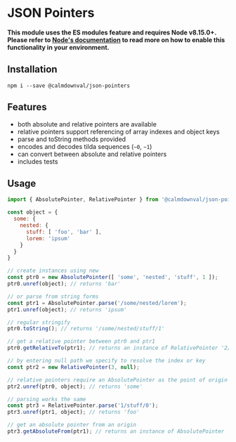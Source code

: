 # JSON Pointers
**This module uses the ES modules feature and requires Node v8.15.0+.
Please refer to [Node's documentation](https://nodejs.org/api/esm.html#esm_enabling) to read
more on how to enable this functionality in your environment.**

## Installation
```
npm i --save @calmdownval/json-pointers
```

## Features
- both absolute and relative pointers are available
- relative pointers support referencing of array indexes and object keys
- parse and toString methods provided
- encodes and decodes tilda sequences (`~0`, `~1`)
- can convert between absolute and relative pointers
- includes tests

## Usage
```js
import { AbsolutePointer, RelativePointer } from '@calmdownval/json-pointers';

const object = {
  some: {
    nested: {
      stuff: [ 'foo', 'bar' ],
      lorem: 'ipsum'
    }
  }
}

// create instances using new
const ptr0 = new AbsolutePointer([ 'some', 'nested', 'stuff', 1 ]);
ptr0.unref(object); // returns 'bar'

// or parse from string forms
const ptr1 = AbsolutePointer.parse('/some/nested/lorem');
ptr1.unref(object); // returns 'ipsum'

// regular stringify
ptr0.toString(); // returns '/some/nested/stuff/1'

// get a relative pointer between ptr0 and ptr1
ptr0.getRelativeTo(ptr1); // returns an instance of RelativePointer '2/lorem'

// by entering null path we specify to resolve the index or key
const ptr2 = new RelativePointer(3, null);

// relative pointers require an AbsolutePointer as the point of origin
ptr2.unref(ptr0, object); // returns 'some'

// parsing works the same
const ptr3 = RelativePointer.parse('1/stuff/0');
ptr3.unref(ptr1, object); // returns 'foo'

// get an absolute pointer from an origin
ptr3.getAbsoluteFrom(ptr1); // returns an instance of AbsolutePointer '/some/nested/stuff/1'
```
